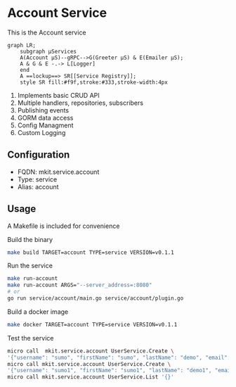 # Account Service

This is the Account service


```mermaid
graph LR;
    subgraph µServices
    A(Account µS)--gRPC-->G(Greeter µS) & E(Emailer µS);
    A & G & E -.-> L[Logger]
    end
    A ==lockup==> SR[[Service Registry]];
    style SR fill:#f9f,stroke:#333,stroke-width:4px
```

1. Implements basic CRUD API
2. Multiple handlers, repositories, subscribers
3. Publishing events
4. GORM data access
5. Config Managment
6. Custom Logging

## Configuration

- FQDN: mkit.service.account
- Type: service
- Alias: account

## Usage

A Makefile is included for convenience

Build the binary

```bash
make build TARGET=account TYPE=service VERSION=v0.1.1
```

Run the service

```bash
make run-account
make run-account ARGS="--server_address=:8080"
# or
go run service/account/main.go service/account/plugin.go
```

Build a docker image

```bash
make docker TARGET=account TYPE=service VERSION=v0.1.1
```

Test the service

```bash
micro call  mkit.service.account UserService.Create \
'{"username": "sumo", "firstName": "sumo", "lastName": "demo", "email": "sumo@demo.com"}'
micro call mkit.service.account UserService.Create \
'{"username": "sumo1", "firstName": "sumo1", "lastName": "demo1", "email": "sumo1@demo.com"}'
micro call mkit.service.account UserService.List '{}'
```
